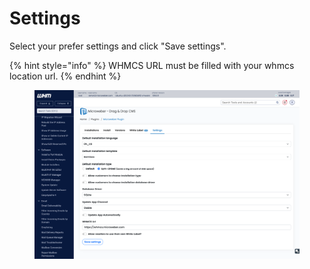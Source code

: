 # Settings

Select your prefer settings and click "Save settings".

{% hint style="info" %}
WHMCS URL must be filled with your whmcs location url.
{% endhint %}

<figure><img src="../../../.gitbook/assets/settings-cpanel.png" alt=""><figcaption></figcaption></figure>
